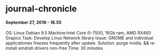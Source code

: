 # journal-chronicle

#### September 27, 2018 - 18.55
OS: Linux Debian 9.5
Machine:Intel Core i5-7500, 16Gb ram, AMD RX460 Grapics
Task: Develop Linux Network library
Issue: GNOME and individual applicationes freezes frequently after update.
Solution: purge nvidia. && re-install amd/ati drivers non-free
Time: 30 minutes
